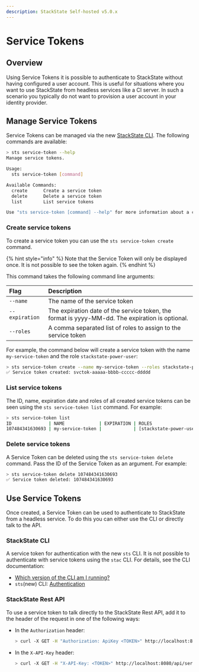 ```yaml
---
description: StackState Self-hosted v5.0.x
---
```


# Service Tokens

## Overview

Using Service Tokens it is possible to authenticate to StackState without having configured a user account. This is useful for situations where you want to use StackState from headless services like a CI server. In such a scenario you typically do not want to provision a user account in your identity provider.

## Manage Service Tokens

Service Tokens can be managed via the new [StackState CLI](../../../setup/cli/cli-sts.md). The following commands are available:

```bash
> sts service-token --help
Manage service tokens.

Usage:
  sts service-token [command]

Available Commands:
  create      Create a service token
  delete      Delete a service token
  list        List service tokens

Use "sts service-token [command] --help" for more information about a command.
```

### Create service tokens

To create a service token you can use the `sts service-token create` command. 

{% hint style="info" %}
Note that the Service Token will only be displayed once. It is not possible to see the token again.
{% endhint %}

This command takes the following command line arguments:

| Flag | Description |
| :--- |:--- |
| `--name` | The name of the service token |
| `--expiration` | The expiration date of the service token, the format is yyyy-MM-dd. The expiration is optional. |
| `--roles` | A comma separated list of roles to assign to the service token |

For example, the command below will create a service token with the name `my-service-token` and the role `stackstate-power-user`:

```bash
> sts service-token create --name my-service-token --roles stackstate-power-user
✅ Service token created: svctok-aaaaa-bbbb-ccccc-ddddd
```

### List service tokens

The ID, name, expiration date and roles of all created service tokens can be seen using the `sts service-token list` command. For example:

```bash
> sts service-token list
ID              | NAME             | EXPIRATION | ROLES
107484341630693 | my-service-token |            | [stackstate-power-user]
```

### Delete service tokens

A Service Token can be deleted using the `sts service-token delete` command. Pass the ID of the Service Token as an argument. For example:

```bash
> sts service-token delete 107484341630693
✅ Service token deleted: 107484341630693
```

## Use Service Tokens

Once created, a Service Token can be used to authenticate to StackState from a headless service. To do this you can either use the CLI or directly talk to the API.


### StackState CLI

A service token for authentication with the new `sts` CLI. It is not possible to authenticate with service tokens using the `stac` CLI. For details, see the CLI documentation:

* [Which version of the CLI am I running?](/setup/cli/cli-comparison.md#which-version-of-the-cli-am-i-running)
* `sts`(new) CLI: [Authentication](/setup/cli/cli-sts.md#authentication)

### StackState Rest API

To use a service token to talk directly to the StackState Rest API, add it to the header of the request in one of the following ways:

* In the `Authorization` header:
    ```bash
    > curl -X GET -H "Authorization: ApiKey <TOKEN>" http://localhost:8080/api/server/status
    ```
 
* In the `X-API-Key` header:
    ```bash
    > curl -X GET -H "X-API-Key: <TOKEN>" http://localhost:8080/api/server/status
    ```


